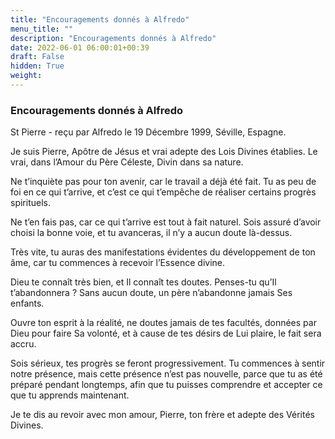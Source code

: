 ```yaml
---
title: "Encouragements donnés à Alfredo"
menu_title: ""
description: "Encouragements donnés à Alfredo"
date: 2022-06-01 06:00:01+00:39
draft: False
hidden: True
weight:
---
```

### Encouragements donnés à Alfredo

St Pierre - reçu par Alfredo le 19 Décembre 1999, Séville, Espagne.

Je suis Pierre, Apôtre de Jésus et vrai adepte des Lois Divines établies. Le vrai, dans l’Amour du Père Céleste, Divin dans sa nature.

Ne t’inquiète pas pour ton avenir, car le travail a déjà été fait. Tu as peu de foi en ce qui t’arrive, et c’est ce qui t’empêche de réaliser certains progrès spirituels.

Ne t’en fais pas, car ce qui t’arrive est tout à fait naturel. Sois assuré d’avoir choisi la bonne voie, et tu avanceras, il n’y a aucun doute là-dessus.

Très vite, tu auras des manifestations évidentes du développement de ton âme, car tu commences à recevoir l’Essence divine.

Dieu te connaît très bien, et Il connaît tes doutes. Penses-tu qu’Il t’abandonnera ? Sans aucun doute, un père n’abandonne jamais Ses enfants.

Ouvre ton esprit à la réalité, ne doutes jamais de tes facultés, données par Dieu pour faire Sa volonté, et à cause de tes désirs de Lui plaire, le fait sera accru.

Sois sérieux, tes progrès se feront progressivement. Tu commences à sentir notre présence, mais cette présence n’est pas nouvelle, parce que tu as été préparé pendant longtemps, afin que tu puisses comprendre et accepter ce que tu apprends maintenant.

Je te dis au revoir avec mon amour, Pierre, ton frère et adepte des Vérités Divines.
